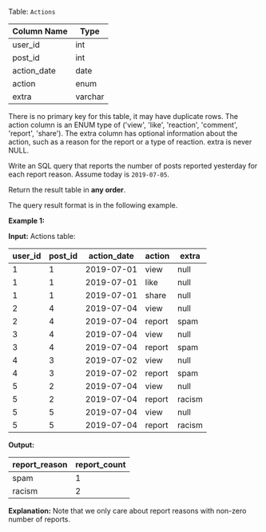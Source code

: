 ﻿
Table:  `Actions`


| Column Name   | Type    |
|-|-
| user_id       | int     |
| post_id       | int     |
| action_date   | date    | 
| action        | enum    |
| extra         | varchar |

There is no primary key for this table, it may have duplicate rows.
The action column is an ENUM type of ('view', 'like', 'reaction', 'comment', 'report', 'share').
The extra column has optional information about the action, such as a reason for the report or a type of reaction.
extra is never NULL.

Write an SQL query that reports the number of posts reported yesterday for each report reason. Assume today is  `2019-07-05`.

Return the result table in  **any order**.

The query result format is in the following example.

**Example 1:**

**Input:** 
Actions table:

| user_id | post_id | action_date | action | extra  |
|-|-|-|-|-
| 1       | 1       | 2019-07-01  | view   | null   |
| 1       | 1       | 2019-07-01  | like   | null   |
| 1       | 1       | 2019-07-01  | share  | null   |
| 2       | 4       | 2019-07-04  | view   | null   |
| 2       | 4       | 2019-07-04  | report | spam   |
| 3       | 4       | 2019-07-04  | view   | null   |
| 3       | 4       | 2019-07-04  | report | spam   |
| 4       | 3       | 2019-07-02  | view   | null   |
| 4       | 3       | 2019-07-02  | report | spam   |
| 5       | 2       | 2019-07-04  | view   | null   |
| 5       | 2       | 2019-07-04  | report | racism |
| 5       | 5       | 2019-07-04  | view   | null   |
| 5       | 5       | 2019-07-04  | report | racism |

**Output:** 

| report_reason | report_count |
|-|-
| spam          | 1            |
| racism        | 2            |

**Explanation:** Note that we only care about report reasons with non-zero number of reports.
